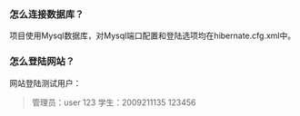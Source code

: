 ### 怎么连接数据库？
项目使用Mysql数据库，对Mysql端口配置和登陆选项均在hibernate.cfg.xml中。
### 怎么登陆网站？
网站登陆测试用户：

> 管理员：user   123 
学生：2009211135   123456


